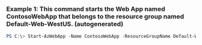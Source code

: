 ### Example 1: This command starts the Web App named ContosoWebApp that belongs to the resource group named Default-Web-WestUS. (autogenerated)
```powershell
PS C:\> Start-AzWebApp -Name ContosoWebApp -ResourceGroupName Default-Web-WestUS
```

